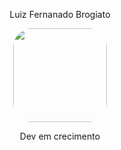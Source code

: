 <div align="center">
  
  Luiz Fernanado Brogiato

  <img style="width: 150px; height: 150px; border-radius: 30px;" src="https://github.com/luizbfernando/alura-javascript/assets/109436975/d2a484e7-ffee-4f4a-9070-2d9ce446b06a">

  Dev em crecimento

</div>
